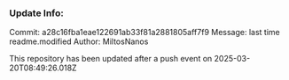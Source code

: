  

### Update Info:
Commit: a28c16fba1eae122691ab33f81a2881805aff7f9 Message: last time readme.modified Author: MiltosNanos

This repository has been updated after a push event on 2025-03-20T08:49:26.018Z